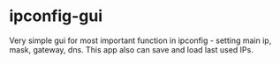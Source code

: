 # ipconfig-gui
Very simple gui for most important function in ipconfig - setting main ip, mask, gateway, dns. This app also can save and load last used IPs.
